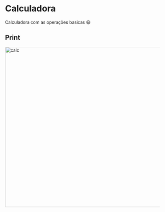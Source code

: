 # Calculadora
 Calculadora com as operações basicas :smiley:
 
 ## Print
 
 
<img width="521" alt="calc" src="https://user-images.githubusercontent.com/85143215/194423828-ebfb3cf4-57be-43b0-9d19-5b52909f4d95.png">
